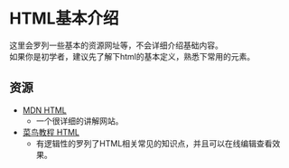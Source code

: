 # HTML基本介绍

这里会罗列一些基本的资源网址等，不会详细介绍基础内容。  
如果你是初学者，建议先了解下html的基本定义，熟悉下常用的元素。

## 资源

- [MDN HTML](https://developer.mozilla.org/zh-CN/docs/Web/HTML)
  - 一个很详细的讲解网站。
- [菜鸟教程 HTML](https://www.runoob.com/html/html-tutorial.html)
  - 有逻辑性的罗列了HTML相关常见的知识点，并且可以在线编辑查看效果。
